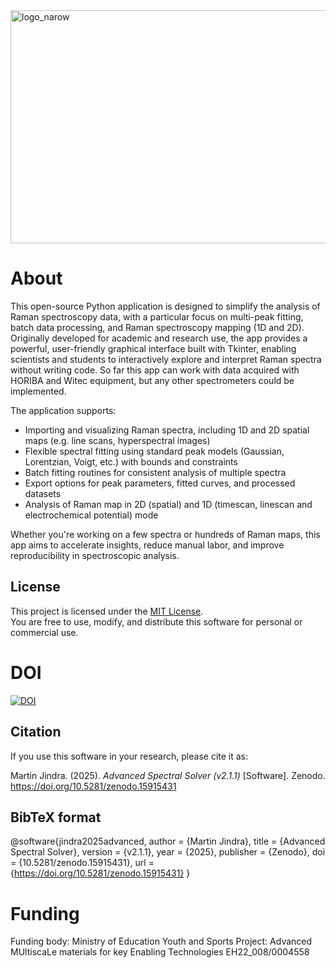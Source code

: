 <img width="896" height="373" alt="logo_narow" src="https://github.com/user-attachments/assets/c31dfe4d-7998-4291-bc4e-944ccd7ed888" />

# About

This open-source Python application is designed to simplify the analysis of Raman spectroscopy data, with a particular focus on multi-peak fitting, batch data processing, and Raman spectroscopy mapping (1D and 2D). Originally developed for academic and research use, the app provides a powerful, user-friendly graphical interface built with Tkinter, enabling scientists and students to interactively explore and interpret Raman spectra without writing code. So far this app can work with data acquired with HORIBA and Witec equipment, but any other spectrometers could be implemented.

The application supports:
- Importing and visualizing Raman spectra, including 1D and 2D spatial maps (e.g. line scans, hyperspectral images)
- Flexible spectral fitting using standard peak models (Gaussian, Lorentzian, Voigt, etc.) with bounds and constraints
- Batch fitting routines for consistent analysis of multiple spectra
- Export options for peak parameters, fitted curves, and processed datasets
- Analysis of Raman map in 2D (spatial) and 1D (timescan, linescan and electrochemical potential) mode

Whether you're working on a few spectra or hundreds of Raman maps, this app aims to accelerate insights, reduce manual labor, and improve reproducibility in spectroscopic analysis.

## License

This project is licensed under the [MIT License](LICENSE).  
You are free to use, modify, and distribute this software for personal or commercial use.

# DOI
[![DOI](https://zenodo.org/badge/1019124526.svg)](https://doi.org/10.5281/zenodo.15915431)
## Citation

If you use this software in your research, please cite it as:

Martin Jindra. (2025). *Advanced Spectral Solver (v2.1.1)* [Software]. Zenodo. https://doi.org/10.5281/zenodo.15915431

## BibTeX format
@software{jindra2025advanced,
  author       = {Martin Jindra},
  title        = {Advanced Spectral Solver},
  version      = {v2.1.1},
  year         = {2025},
  publisher    = {Zenodo},
  doi          = {10.5281/zenodo.15915431},
  url          = {https://doi.org/10.5281/zenodo.15915431}
}
# Funding
Funding body: Ministry of Education Youth and Sports
Project: Advanced MUltiscaLe materials for key Enabling Technologies EH22_008/0004558 
